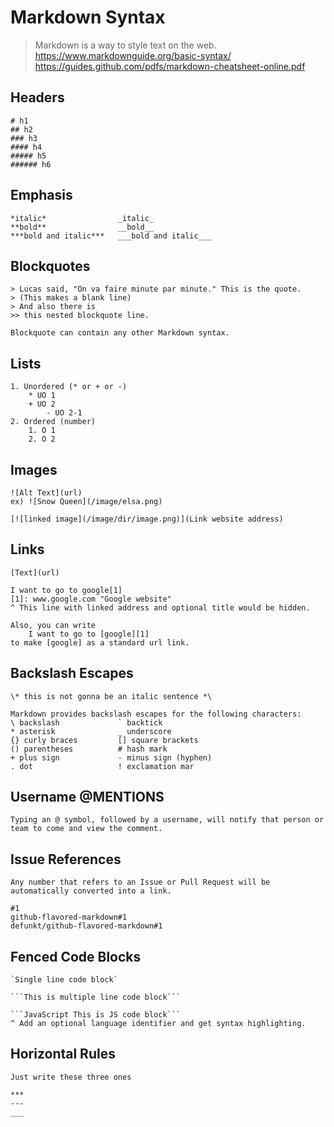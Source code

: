 # Markdown Syntax

> Markdown is a way to style text on the web.  
> https://www.markdownguide.org/basic-syntax/  
> https://guides.github.com/pdfs/markdown-cheatsheet-online.pdf

## Headers

    # h1
    ## h2
    ### h3
    #### h4
    ##### h5
    ###### h6

## Emphasis

    *italic*                _italic_
    **bold**                __bold__
    ***bold and italic***   ___bold and italic___

## Blockquotes

    > Lucas said, "On va faire minute par minute." This is the quote.
    > (This makes a blank line)
    > And also there is
    >> this nested blockquote line.

    Blockquote can contain any other Markdown syntax.

## Lists

    1. Unordered (* or + or -)
        * UO 1
        + UO 2
            - UO 2-1
    2. Ordered (number)
        1. O 1
        2. O 2

## Images

    ![Alt Text](url)
    ex) ![Snow Queen](/image/elsa.png)

    [![linked image](/image/dir/image.png)](Link website address)

## Links

    [Text](url)

    I want to go to google[1]
    [1]: www.google.com "Google website"
    ^ This line with linked address and optional title would be hidden.

    Also, you can write
        I want to go to [google][1]
    to make [google] as a standard url link.

## Backslash Escapes

    \* this is not gonna be an italic sentence *\

    Markdown provides backslash escapes for the following characters:
    \ backslash             ` backtick
    * asterisk              _ underscore
    {} curly braces         [] square brackets
    () parentheses          # hash mark
    + plus sign             - minus sign (hyphen)
    . dot                   ! exclamation mar

## Username @MENTIONS

    Typing an @ symbol, followed by a username, will notify that person or team to come and view the comment.

## Issue References

    Any number that refers to an Issue or Pull Request will be automatically converted into a link.

    #1
    github-flavored-markdown#1
    defunkt/github-flavored-markdown#1

## Fenced Code Blocks

    `Single line code block`

    ```This is multiple line code block```

    ```JavaScript This is JS code block```
    ^ Add an optional language identifier and get syntax highlighting.

## Horizontal Rules

    Just write these three ones

    ***
    ---
    ___
